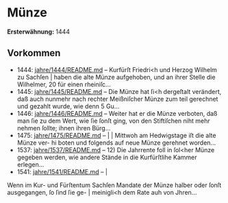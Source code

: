 # Münze

**Ersterwähnung:** 1444

## Vorkommen
- 1444: [jahre/1444/README.md](../jahre/1444/README.md) – Kurfürſt Friedri<h und Herzog Wilhelm zu Sachſen |
haben die alte Münze aufgehoben, und an ihrer Stelle
die Wilhelmer, 20 für einen rheiniſc...
- 1445: [jahre/1445/README.md](../jahre/1445/README.md) – Die Münze hat ſi<h dergeſtalt verändert, daß auch
nunmehr nach rechter Meißniſcher Münze zum teil gerechnet
und gezahlt wurde, wie denn 5 Gu...
- 1446: [jahre/1446/README.md](../jahre/1446/README.md) – Weiter hat er die Münze verboten, daß man ſie zu dem
Wert, wie ſie ſonſt ging, von den Stiftiſchen niht mehr
nehmen ſollte; ihnen ihren Bürg...
- 1475: [jahre/1475/README.md](../jahre/1475/README.md) – |
| Mittwoh am Hedwigstage iſt die alte Münze ver-
hi boten und folgends auf neue Münze gerehnet worden...
- 1537: [jahre/1537/README.md](../jahre/1537/README.md) – 12) Die Jahrrente foll in ſol<her Münze gegeben
werden, wie andere Stände in die Kurfürſtlihe Kammer
erlegen...
- 1541: [jahre/1541/README.md](../jahre/1541/README.md) – |

Wenn im Kur- und Fürſtentum Sachſen Mandate der
Münze halber oder ſonſt ausgegangen, ſo ſind ſie ge- |
meinigli<h dem Rate auh von Jhren...
